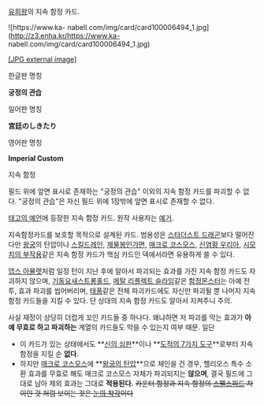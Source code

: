 [유희왕](%EC%9C%A0%ED%9D%AC%EC%99%95.md)의 지속 함정 카드.

![https://www.ka-
nabell.com/img/card/card100006494_1.jpg](http://z3.enha.kr/https://www.ka-
nabell.com/img/card/card100006494_1.jpg)

[[JPG external image]](https://www.ka-nabell.com/img/card/card100006494_1.jpg)

  

한글판 명칭

**궁정의 관습**

일어판 명칭

**宮廷のしきたり**

영어판 명칭

**Imperial Custom**

지속 함정

필드 위에 앞면 표시로 존재하는 "궁정의 관습" 이외의 지속 함정 카드를 파괴할 수 없다. "궁정의 관습"은 자신 필드 위에 1장밖에 앞면
표시로 존재할 수 없다.

  
[태고의 예언](%ED%83%9C%EA%B3%A0%EC%9D%98%20%EC%98%88%EC%96%B8.md)에 등장한 지속 함정
카드. 원작 사용자는 [예거](%EC%98%88%EA%B1%B0.md).

지속함정카드를 보호할 목적으로 설계된 카드. 범용성은 [스타더스트 드래곤](%EC%8A%A4%ED%83%80%EB%8D%94%EC%8A%A4%ED%8A%B8%20%EB%93%9C%EB%9E%98%EA%B3%A4.md)보다 떨어진다만
[왕궁](%EC%99%95%EA%B6%81.md)의 탄압이나 [스킬드레인](%EC%8A%A4%ED%82%AC%20%EB%93%9C%EB%A0%88%EC%9D%B8.md), [제물봉인가면](%EC%A0%9C%EB%AC%BC%EB%B4%89%EC%9D%B8%20%EA%B0%80%EB%A9%B4.md), [매크로 코스모스](%EB%A7%A4%ED%81%AC%EB%A1%9C%20%EC%BD%94%EC%8A%A4%EB%AA%A8%EC%8A%A4.md),
[신염황 우리아](%EC%8B%A0%EC%97%BC%ED%99%A9%20%EC%9A%B0%EB%A6%AC%EC%95%84.md),
[시모치의 부작용](%EC%8B%9C%EB%AA%A8%EC%B9%98%EC%9D%98%20%EB%B6%80%EC%9E%91%EC%9A%A9.md)같은 지속 함정 카드가 핵심 카드인 덱에서라면 유용하게 쓸 수 있다.

[뎁스 아뮬렛](%EB%8E%81%EC%8A%A4%20%EC%95%84%EB%AE%AC%EB%A0%9B.md)처럼 일정 턴이 지난 후에
알아서 파괴되는 효과를 가진 지속 함정 카드도 자괴하지 않으며, [기동요새스트롱홀드](%EA%B0%80%EC%A0%9C%ED%8A%B8%28%EC%9C%A0%ED%9D%AC%EC%99%95%29.md),
[메탈 리플렉트 슬라임](%EB%A9%94%ED%83%88%20%EB%A6%AC%ED%94%8C%EB%A0%89%ED%8A%B8%20%EC%8A%AC%EB%9D%BC%EC%9E%84.md)같은 [함정몬스터](%ED%95%A8%EC%A0%95%20%EB%AA%AC%EC%8A%A4%ED%84%B0.md)는 아예 전투, 효과 파괴를
씹어버리며, [태풍](%ED%83%9C%ED%92%8D.md)같은 전체 파괴카드에도 자신만 파괴될 뿐 나머지 지속 함정 카드들을 지킬
수 있다. 단 상대의 지속 함정 카드도 알아서 지켜주니 주의.

사실 재정이 상당히 더럽게 꼬인 카드들 중 하나다. 왜냐하면 저 파괴를 막는 효과가 **아예 무효로 하고 파괴하는** 계열의 카드들도 막을
수 있는지 여부 때문. 일단  

  * 이 카드가 있는 상태에서도 **[신의 심판](%EC%8B%A0%EC%9D%98%20%EC%8B%AC%ED%8C%90.md)**이나 **[도적의 7가지 도구](%EB%8F%84%EC%A0%81%EC%9D%98%207%EA%B0%80%EC%A7%80%20%EB%8F%84%EA%B5%AC.md)**로부터 지속 함정을 지킬 순 **없다**.
  * 하지만 [매크로 코스모스](%EB%A7%A4%ED%81%AC%EB%A1%9C%20%EC%BD%94%EC%8A%A4%EB%AA%A8%EC%8A%A4.md)에 **[왕궁의 탄압](%EC%99%95%EA%B6%81%EC%9D%98%20%ED%83%84%EC%95%95.md)**으로 체인을 건 경우, 헬리오스 특수 소환 효과를 무효로 해도 매크로 코스모스 자체가 파괴되지는 **않으며**, 결국 필드에 그대로 남아 제외 효과는 그대로 **적용된다.**
<del>카운터 함정과 지속 함정의 [스펠스피드](%EC%8A%A4%ED%8E%A0%20%EC%8A%A4%ED%94%BC%EB%93%9C.md) 차이인 것 처럼 보이는 것은
[눈의 착각](%EB%88%88%EC%9D%98%20%EC%B0%A9%EA%B0%81.md)이다</del>

